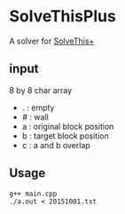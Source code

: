 # SolveThisPlus

A solver for [SolveThis+](https://itunes.apple.com/us/app/solvethis+/id905858795)

## input

8 by 8 char array
* . : empty
* \# : wall
* a : original block position
* b : target block position
* c : a and b overlap

## Usage

```
g++ main.cpp
./a.out < 20151001.txt
```
